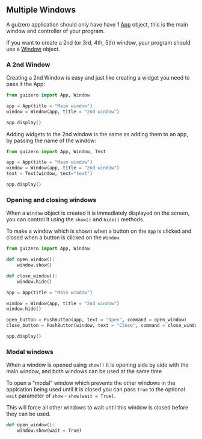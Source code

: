 ## Multiple Windows

A guizero application should only have have 1 [App](app.md) object, this is the main window and controller of your program.

If you want to create a 2nd (or 3rd, 4th, 5th) window, your program should use a [Window](window.md) object.

### A 2nd Window

Creating a 2nd Window is easy and just like creating a widget you need to pass it the App:

```python
from guizero import App, Window

app = App(title = "Main window")
window = Window(app, title = "2nd window")

app.display()

```

Adding widgets to the 2nd window is the same as adding them to an app, by passing the name of the window:

```python
from guizero import App, Window, Text

app = App(title = "Main window")
window = Window(app, title = "2nd window")
text = Text(window, text="text")

app.display()

```

### Opening and closing windows

When a `Window` object is created it is immediately displayed on the screen, you can control it using the `show()` and `hide()` methods.

To make a window which is shown when a button on the `App` is clicked and closed when a button is clicked on the `Window`.

```python
from guizero import App, Window

def open_window():
    window.show()

def close_window():
    window.hide()

app = App(title = "Main window")

window = Window(app, title = "2nd window")
window.hide()

open_button = PushButton(app, text = "Open", command = open_window)
close_button = PushButton(window, text = "Close", command = close_window)

app.display()
```

### Modal windows

When a window is opened using `show()` it is opening side by side with the main window, and both windows can be used at the same time

To open a "modal" window which prevents the other windows in the applcation being used until it is closed you can pass `True` to the optional `wait` parameter of `show` - `show(wait = True)`.

This will force all other windows to wait until this window is closed before they can be used.

```python
def open_window():
    window.show(wait = True)
```
